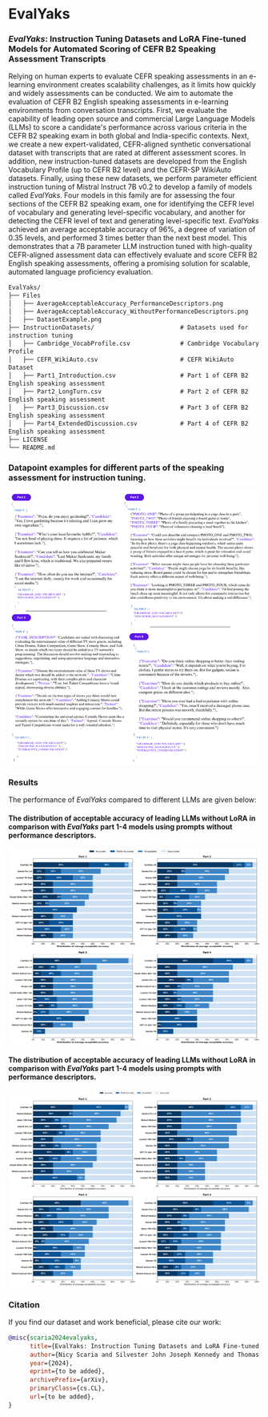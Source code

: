 # EvalYaks


### _EvalYaks_: Instruction Tuning Datasets and LoRA Fine-tuned Models for Automated Scoring of CEFR B2 Speaking Assessment Transcripts

Relying on human experts to evaluate CEFR speaking assessments in an e-learning environment creates scalability challenges, as it limits how quickly and widely assessments can be conducted. We aim to automate the evaluation of CEFR B2 English speaking assessments in e-learning environments from conversation transcripts. First, we evaluate the capability of leading open source and commercial Large Language Models (LLMs) to score a candidate's performance across various criteria in the CEFR B2 speaking exam in both global and India-specific contexts. Next, we create a new expert-validated, CEFR-aligned synthetic conversational dataset with transcripts that are rated at different assessment scores. In addition, new instruction-tuned datasets are developed from the English Vocabulary Profile (up to CEFR B2 level) and the CEFR-SP WikiAuto datasets. Finally, using these new datasets, we perform parameter efficient instruction tuning of Mistral Instruct 7B v0.2 to develop a family of models called _EvalYaks_. Four models in this family are for assessing the four sections of the CEFR B2 speaking exam, one for identifying the CEFR level of vocabulary and generating level-specific vocabulary, and another for detecting the CEFR level of text and generating level-specific text. _EvalYaks_ achieved an average acceptable accuracy of 96\%, a degree of variation of 0.35 levels, and performed 3 times better than the next best model. This demonstrates that a 7B parameter LLM instruction tuned with high-quality CEFR-aligned assessment data can effectively evaluate and score CEFR B2 English speaking assessments, offering a promising solution for scalable, automated language proficiency evaluation.



```plaintext
EvalYaks/
├── Files
│   ├── AverageAcceptableAccuracy_PerformanceDescriptors.png
│   ├── AverageAcceptableAccuracy_WithoutPerformanceDescriptors.png         
│   ├── DatasetExample.png                                            
├── InstructionDatasets/                        # Datasets used for instruction tuning
│   ├── Cambridge_VocabProfile.csv              # Cambridge Vocabulary Profile
│   ├── CEFR_WikiAuto.csv                       # CEFR WikiAuto Dataset
│   ├── Part1_Introduction.csv                  # Part 1 of CEFR B2 English speaking assessment
│   ├── Part2_LongTurn.csv                      # Part 2 of CEFR B2 English speaking assessment
│   ├── Part3_Discussion.csv                    # Part 3 of CEFR B2 English speaking assessment
│   ├── Part4_ExtendedDiscussion.csv            # Part 4 of CEFR B2 English speaking assessment
├── LICENSE                                                       
└── README.md     
```

### Datapoint examples for different parts of the speaking assessment for instruction tuning.

![Datapoint examples for different parts of the speaking assessment for instruction tuning.](Files/DatasetExample.png)

### Results

The performance of _EvalYaks_ compared to different LLMs are given below:

#### The distribution of acceptable accuracy of leading LLMs without LoRA in comparison with _EvalYaks_ part 1-4 models using prompts without performance descriptors.

![The distribution of acceptable accuracy of leading LLMs without LoRA in comparison with _EvalYaks_ part 1-4 models using prompts without performance descriptors.](Files/AverageAcceptableAccuracy_WithoutPerformanceDescriptors.png)

#### The distribution of acceptable accuracy of leading LLMs without LoRA in comparison with _EvalYaks_ part 1-4 models using prompts with performance descriptors.

![The distribution of acceptable accuracy of leading LLMs without LoRA in comparison with _EvalYaks_ part 1-4 models using prompts with performance descriptors.](Files/AverageAcceptableAccuracy_PerformanceDescriptors.png)

### Citation

If you find our dataset and work beneficial, please cite our work:

```bibtex
@misc{scaria2024evalyaks,
      title={EvalYaks: Instruction Tuning Datasets and LoRA Fine-tuned Models for Automated Scoring of CEFR B2 Speaking Assessment Transcripts}, 
      author={Nicy Scaria and Silvester John Joseph Kennedy and Thomas Latinovich and Deepak Subramani},
      year={2024},
      eprint={to be added},
      archivePrefix={arXiv},
      primaryClass={cs.CL},
      url={to be added}, 
}
```